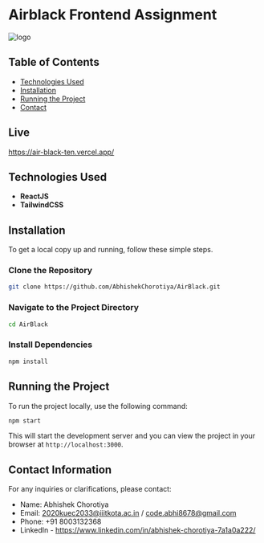 # Airblack Frontend Assignment

![logo](https://cutshort-data.s3.amazonaws.com/cloudfront/public/companies/5fbb8f031a3650724c7c442c/cover-1638519613402-logo2.png)

## Table of Contents

- [Technologies Used](#technologies-used)
- [Installation](#installation)
- [Running the Project](#running-the-project)
- [Contact](#contact-information)

## Live

https://air-black-ten.vercel.app/

## Technologies Used

- **ReactJS**
- **TailwindCSS**

## Installation

To get a local copy up and running, follow these simple steps.

### Clone the Repository

```bash
git clone https://github.com/AbhishekChorotiya/AirBlack.git
```

### Navigate to the Project Directory

```bash
cd AirBlack
```

### Install Dependencies

```bash
npm install
```

## Running the Project

To run the project locally, use the following command:

```bash
npm start
```

This will start the development server and you can view the project in your browser at `http://localhost:3000`.

## Contact Information

For any inquiries or clarifications, please contact:

- Name: Abhishek Chorotiya
- Email: 2020kuec2033@iiitkota.ac.in / code.abhi8678@gmail.com
- Phone: +91 8003132368
- LinkedIn - https://www.linkedin.com/in/abhishek-chorotiya-7a1a0a222/
